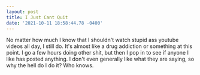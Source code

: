 ```yaml
--- 
layout: post 
title: I Just Cant Quit 
date: '2021-10-11 18:58:44.78 -0400' 
--- 
```

No matter how much I know that I shouldn't watch stupid ass youtube videos all day, I still do. It's almost like 
a drug addiction or something at this point. I go a few hours doing other shit, but then I pop in to see if 
anyone I like has posted anything. I don't even generally like what they are saying, so why the hell do I do it? 
Who knows. 
